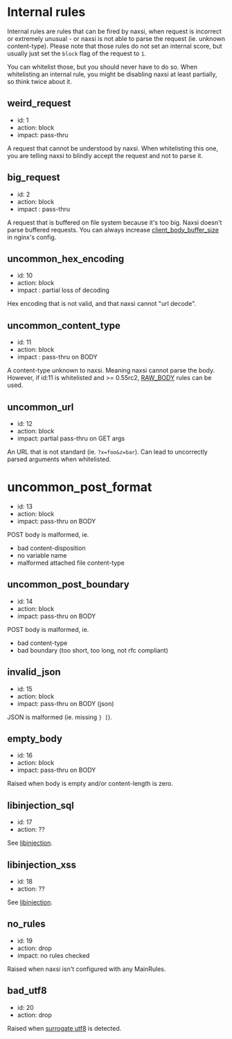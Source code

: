 # Internal rules

Internal rules are rules that can be fired by naxsi, when request is incorrect or extremely unusual - or naxsi is not able to parse the request (ie. unknown content-type).
Please note that those rules do not set an internal score, but usually just set the `block` flag of the request to `1`.

You can whitelist those, but you should never have to do so.
When whitelisting an internal rule, you might be disabling naxsi at least partially, so think twice about it.




## weird_request
 * id: 1
 * action: block
 * impact: pass-thru

A request that cannot be understood by naxsi.
When whitelisting this one, you are telling naxsi to blindly accept the request and not to parse it.

## big_request
 * id: 2
 * action: block
 * impact : pass-thru

A request that is buffered on file system because it's too big.
Naxsi doesn't parse buffered requests. You can always increase [client_body_buffer_size](http://nginx.org/en/docs/http/ngx_http_core_module.html#client_body_buffer_size) in nginx's config.

## uncommon_hex_encoding
 * id: 10
 * action: block
 * impact : partial loss of decoding

Hex encoding that is not valid, and that naxsi cannot "url decode".

## uncommon_content_type
 * id: 11
 * action: block
 * impact : pass-thru on BODY

A content-type unknown to naxsi. Meaning naxsi cannot parse the body.
However, if id:11 is whitelisted and >= 0.55rc2, [RAW_BODY](rawbody) rules can be used.

## uncommon_url
 * id: 12
 * action: block
 * impact: partial pass-thru on GET args

An URL that is not standard (ie. `?x=foo&z=bar`). Can lead to uncorrectly parsed arguments when whitelisted.


# uncommon_post_format
 * id: 13
 * action: block
 * impact: pass-thru on BODY

POST body is malformed, ie.
 * bad content-disposition
 * no variable name
 * malformed attached file content-type

## uncommon_post_boundary
 * id: 14
 * action: block
 * impact: pass-thru on BODY

POST body is malformed, ie.
 * bad content-type
 * bad boundary (too short, too long, not rfc compliant)

## invalid_json
 * id: 15
 * action: block
 * impact: pass-thru on BODY (json)

JSON is malformed (ie. missing `} ]`).


## empty_body
 * id: 16
 * action: block
 * impact: pass-thru on BODY

Raised when body is empty and/or content-length is zero.


## libinjection_sql
 * id: 17
 * action: ??

See [libinjection](libinjection-integration.md).

## libinjection_xss
 * id: 18
 * action: ??

See [libinjection](libinjection-integration.md).

## no_rules
 * id: 19
 * action: drop
 * impact: no rules checked

Raised when naxsi isn't configured with any MainRules.

## bad_utf8
 * id: 20
 * action: drop

Raised when [surrogate utf8](https://tools.ietf.org/html/rfc3629) is detected.
